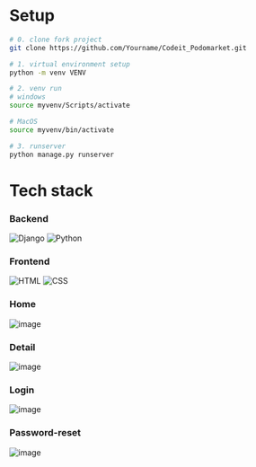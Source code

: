# Setup

```sh
# 0. clone fork project
git clone https://github.com/Yourname/Codeit_Podomarket.git

# 1. virtual environment setup
python -m venv VENV

# 2. venv run
# windows
source myvenv/Scripts/activate

# MacOS
source myvenv/bin/activate

# 3. runserver
python manage.py runserver
```

# Tech stack

### Backend

<img alt="Django" src ="https://img.shields.io/badge/Django-092E20.svg?&style=for-the-badge&logo=Django&logoColor=white"/> <img alt="Python" src ="https://img.shields.io/badge/Python-3776AB.svg?&style=for-the-badge&logo=Python&logoColor=white"/>

### Frontend

<img alt="HTML" src ="https://img.shields.io/badge/HTML5-E34F26.svg?&style=for-the-badge&logo=HTML&logoColor=white"/> <img alt="CSS" src ="https://img.shields.io/badge/CSS3-1572B6.svg?&style=for-the-badge&logo=CSS3&logoColor=white"/>

### Home
![image](https://user-images.githubusercontent.com/67581495/153408319-57fedfd7-d0c5-4072-ba1a-0c00f298c659.png)

### Detail
![image](https://user-images.githubusercontent.com/67581495/153408407-c665eb45-f6df-45d8-a479-7f0d535cd86c.png)

### Login
![image](https://user-images.githubusercontent.com/67581495/153408524-b2000497-a4e8-4fe0-9b77-ef72e21caa88.png)

### Password-reset
![image](https://user-images.githubusercontent.com/67581495/153408610-6be246b6-d3d3-4b8f-bd18-b3043901cea0.png)
